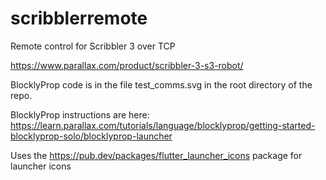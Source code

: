 # scribblerremote

Remote control for Scribbler 3 over TCP

https://www.parallax.com/product/scribbler-3-s3-robot/

BlocklyProp code is in the file test_comms.svg in the root directory of the repo.

BlocklyProp instructions are here:
https://learn.parallax.com/tutorials/language/blocklyprop/getting-started-blocklyprop-solo/blocklyprop-launcher

Uses the https://pub.dev/packages/flutter_launcher_icons package for launcher icons
